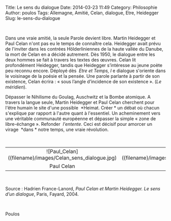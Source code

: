 Title: Le sens du dialogue
Date: 2014-03-23 11:49
Category: Philosophie
Author: poulos
Tags: Allemagne, Amitié, Celan, dialogue, Etre, Heidegger
Slug: le-sens-du-dialogue

 

Dans une vraie amitié, la seule Parole devient libre. Martin Heidegger
et Paul Celan n'ont pas eu le temps de connaître cela. Heidegger avait
prévu de l'inviter dans les contrées Hölderliniennes de la haute vallée
du Danube, la mort de Celan en a décidé autrement. Dès 1950, le dialogue
entre les deux hommes se fait à travers les textes des œuvres. Celan lit
profondément Heidegger, tandis que Heidegger s’intéresse au jeune poète
peu reconnu encore. Déployé dès  *Etre et Temps, l* e dialogue
s'oriente dans le voisinage de la poésie et la pensée. Une parole
parlante à partir de son existence, Celan écrira : « sous l’angle
d’incidence de son existence ». (*Le méridien*).

Dépasser le Nihilisme du Goulag, Auschwitz et la Bombe atomique. A
travers la langue seule, Martin Heidegger et Paul Celan cherchent pour
l'être humain le site d'une possible  *Heimat. Créer * un débat où
chacun s'explique par rapport à l'autre quant à l'essentiel. Un
acheminement vers une véritable communauté européenne et dépasser la
simple « zone de libre-échange ». Refonder  *l'entente*. Ceci est
décisif pour amorcer un virage  *dans * notre temps, une vraie
révolution.
<center>
 <table>
	<tr>
		<td><center>![Paul_Celan]({filename}/images/Celan_sens_dialogue.jpg)</center></td>
		<td><center> ![Heidegger]({filename}/images/heidegger_sens_dialogue.jpg)</center></td></tr>
	<tr>
		<td><center>Paul Celan</center></td>
		<td><center> Heidegger</center></td>
	</tr>
 </table>
 </center>

Source : Hadrien France-Lanord, *Paul Celan et Martin Heidegger. Le
sens d’un dialogue*, Paris, Fayard, 2004.

 

Poulos
